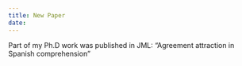 ```yaml
---
title: New Paper
date:
---
```


Part of my Ph.D work was published in JML: “Agreement attraction in Spanish comprehension”  
